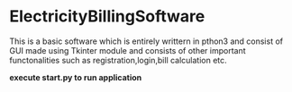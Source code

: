 # ElectricityBillingSoftware

This is a basic software which is entirely writtern in pthon3 and consist of GUI made using Tkinter module and consists of other important functonalities such as registration,login,bill calculation etc. 

******execute start.py to run application******
